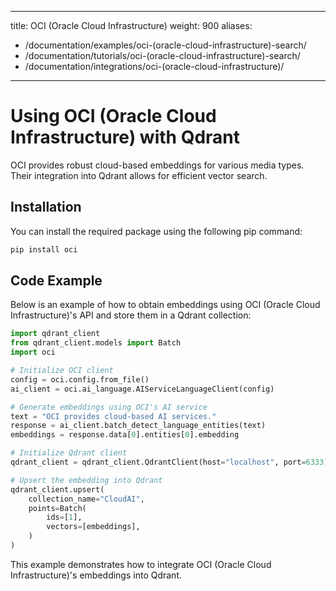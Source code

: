 
---
title: OCI (Oracle Cloud Infrastructure)
weight: 900
aliases:
  - /documentation/examples/oci-(oracle-cloud-infrastructure)-search/
  - /documentation/tutorials/oci-(oracle-cloud-infrastructure)-search/
  - /documentation/integrations/oci-(oracle-cloud-infrastructure)/ 
---

# Using OCI (Oracle Cloud Infrastructure) with Qdrant 

OCI provides robust cloud-based embeddings for various media types. Their integration into Qdrant allows for efficient vector search.

## Installation

You can install the required package using the following pip command:

```bash
pip install oci
```

## Code Example

Below is an example of how to obtain embeddings using OCI (Oracle Cloud Infrastructure)'s API and store them in a Qdrant collection:

```python
import qdrant_client
from qdrant_client.models import Batch
import oci

# Initialize OCI client
config = oci.config.from_file()
ai_client = oci.ai_language.AIServiceLanguageClient(config)

# Generate embeddings using OCI's AI service
text = "OCI provides cloud-based AI services."
response = ai_client.batch_detect_language_entities(text)
embeddings = response.data[0].entities[0].embedding

# Initialize Qdrant client
qdrant_client = qdrant_client.QdrantClient(host="localhost", port=6333)

# Upsert the embedding into Qdrant
qdrant_client.upsert(
    collection_name="CloudAI",
    points=Batch(
        ids=[1],
        vectors=[embeddings],
    )
)

```

This example demonstrates how to integrate OCI (Oracle Cloud Infrastructure)'s embeddings into Qdrant.
